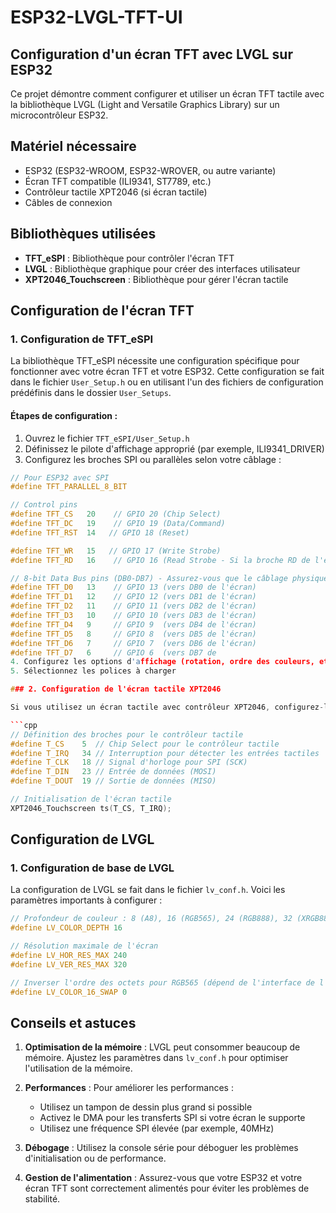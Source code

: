 # ESP32-LVGL-TFT-UI

## Configuration d'un écran TFT avec LVGL sur ESP32

Ce projet démontre comment configurer et utiliser un écran TFT tactile avec la bibliothèque LVGL (Light and Versatile Graphics Library) sur un microcontrôleur ESP32.

## Matériel nécessaire

- ESP32 (ESP32-WROOM, ESP32-WROVER, ou autre variante)
- Écran TFT compatible (ILI9341, ST7789, etc.)
- Contrôleur tactile XPT2046 (si écran tactile)
- Câbles de connexion

## Bibliothèques utilisées

- **TFT_eSPI** : Bibliothèque pour contrôler l'écran TFT
- **LVGL** : Bibliothèque graphique pour créer des interfaces utilisateur
- **XPT2046_Touchscreen** : Bibliothèque pour gérer l'écran tactile

## Configuration de l'écran TFT

### 1. Configuration de TFT_eSPI

La bibliothèque TFT_eSPI nécessite une configuration spécifique pour fonctionner avec votre écran TFT et votre ESP32. Cette configuration se fait dans le fichier `User_Setup.h` ou en utilisant l'un des fichiers de configuration prédéfinis dans le dossier `User_Setups`.

#### Étapes de configuration :

1. Ouvrez le fichier `TFT_eSPI/User_Setup.h`
2. Définissez le pilote d'affichage approprié (par exemple, ILI9341_DRIVER)
3. Configurez les broches SPI ou parallèles selon votre câblage :

```cpp
// Pour ESP32 avec SPI
#define TFT_PARALLEL_8_BIT

// Control pins
#define TFT_CS   20    // GPIO 20 (Chip Select)
#define TFT_DC   19    // GPIO 19 (Data/Command)
#define TFT_RST  14   // GPIO 18 (Reset)

#define TFT_WR   15   // GPIO 17 (Write Strobe)
#define TFT_RD   16    // GPIO 16 (Read Strobe - Si la broche RD de l'écran n'est pas utilisée, connectez-la à 3V3 sur l'écran lui-même)

// 8-bit Data Bus pins (DB0-DB7) - Assurez-vous que le câblage physique correspond à cet ordre!
#define TFT_D0   13    // GPIO 13 (vers DB0 de l'écran)
#define TFT_D1   12    // GPIO 12 (vers DB1 de l'écran)
#define TFT_D2   11    // GPIO 11 (vers DB2 de l'écran)
#define TFT_D3   10    // GPIO 10 (vers DB3 de l'écran)
#define TFT_D4   9     // GPIO 9  (vers DB4 de l'écran)
#define TFT_D5   8     // GPIO 8  (vers DB5 de l'écran)
#define TFT_D6   7     // GPIO 7  (vers DB6 de l'écran)
#define TFT_D7   6     // GPIO 6  (vers DB7 de 
4. Configurez les options d'affichage (rotation, ordre des couleurs, etc.)
5. Sélectionnez les polices à charger

### 2. Configuration de l'écran tactile XPT2046

Si vous utilisez un écran tactile avec contrôleur XPT2046, configurez-le comme suit :

```cpp
// Définition des broches pour le contrôleur tactile
#define T_CS    5  // Chip Select pour le contrôleur tactile
#define T_IRQ   34 // Interruption pour détecter les entrées tactiles
#define T_CLK   18 // Signal d'horloge pour SPI (SCK)
#define T_DIN   23 // Entrée de données (MOSI)
#define T_DOUT  19 // Sortie de données (MISO)

// Initialisation de l'écran tactile
XPT2046_Touchscreen ts(T_CS, T_IRQ);
```

## Configuration de LVGL

### 1. Configuration de base de LVGL

La configuration de LVGL se fait dans le fichier `lv_conf.h`. Voici les paramètres importants à configurer :

```cpp
// Profondeur de couleur : 8 (A8), 16 (RGB565), 24 (RGB888), 32 (XRGB8888)
#define LV_COLOR_DEPTH 16

// Résolution maximale de l'écran
#define LV_HOR_RES_MAX 240
#define LV_VER_RES_MAX 320

// Inverser l'ordre des octets pour RGB565 (dépend de l'interface de l'écran)
#define LV_COLOR_16_SWAP 0
```


## Conseils et astuces

1. **Optimisation de la mémoire** : LVGL peut consommer beaucoup de mémoire. Ajustez les paramètres dans `lv_conf.h` pour optimiser l'utilisation de la mémoire.

2. **Performances** : Pour améliorer les performances :
   - Utilisez un tampon de dessin plus grand si possible
   - Activez le DMA pour les transferts SPI si votre écran le supporte
   - Utilisez une fréquence SPI élevée (par exemple, 40MHz)

3. **Débogage** : Utilisez la console série pour déboguer les problèmes d'initialisation ou de performance.

4. **Gestion de l'alimentation** : Assurez-vous que votre ESP32 et votre écran TFT sont correctement alimentés pour éviter les problèmes de stabilité.
